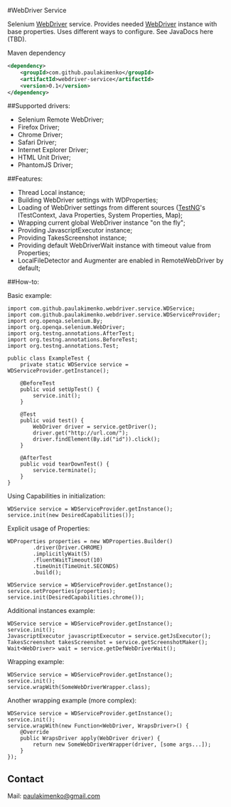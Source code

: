 [WebDriver]: http://docs.seleniumhq.org/projects/webdriver/
[TestNG]: http://testng.org/doc/index.html

#WebDriver Service

Selenium [WebDriver] service. Provides needed [WebDriver] instance with base properties. Uses different ways to configure.
See JavaDocs here (TBD).

Maven dependency

```xml
<dependency>
    <groupId>com.github.paulakimenko</groupId>
    <artifactId>webdriver-service</artifactId>
    <version>0.1</version>
</dependency>
```

##Supported drivers:

 - Selenium Remote WebDriver;
 - Firefox Driver;
 - Chrome Driver;
 - Safari Driver;
 - Internet Explorer Driver;
 - HTML Unit Driver;
 - PhantomJS Driver;

##Features:

 - Thread Local instance;
 - Building WebDriver settings with WDProperties;
 - Loading of WebDriver settings from different sources ([TestNG]'s ITestContext, Java Properties, System Properties, Map);
 - Wrapping current global WebDriver instance "on the fly";
 - Providing JavascriptExecutor instance;
 - Providing TakesScreenshot instance;
 - Providing default WebDriverWait instance with timeout value from Properties;
 - LocalFileDetector and Augmenter are enabled in RemoteWebDriver by default;

##How-to:

Basic example:

    import com.github.paulakimenko.webdriver.service.WDService;
    import com.github.paulakimenko.webdriver.service.WDServiceProvider;
    import org.openqa.selenium.By;
    import org.openqa.selenium.WebDriver;
    import org.testng.annotations.AfterTest;
    import org.testng.annotations.BeforeTest;
    import org.testng.annotations.Test;

    public class ExampleTest {
        private static WDService service = WDServiceProvider.getInstance();

        @BeforeTest
        public void setUpTest() {
            service.init();
        }

        @Test
        public void test() {
            WebDriver driver = service.getDriver();
            driver.get("http://url.com/");
            driver.findElement(By.id("id")).click();
        }

        @AfterTest
        public void tearDownTest() {
            service.terminate();
        }
    }

Using Capabilities in initialization:

    WDService service = WDServiceProvider.getInstance();
    service.init(new DesiredCapabilities());

Explicit usage of Properties:

    WDProperties properties = new WDProperties.Builder()
            .driver(Driver.CHROME)
            .implicitlyWait(5)
            .fluentWaitTimeout(10)
            .timeUnit(TimeUnit.SECONDS)
            .build();

    WDService service = WDServiceProvider.getInstance();
    service.setProperties(properties);
    service.init(DesiredCapabilities.chrome());

Additional instances example:

    WDService service = WDServiceProvider.getInstance();
    service.init();
    JavascriptExecutor javascriptExecutor = service.getJsExecutor();
    TakesScreenshot takesScreenshot = service.getScreenshotMaker();
    Wait<WebDriver> wait = service.getDefWebDriverWait();

Wrapping example:

    WDService service = WDServiceProvider.getInstance();
    service.init();
    service.wrapWith(SomeWebDriverWrapper.class);

Another wrapping example (more complex):

    WDService service = WDServiceProvider.getInstance();
    service.init();
    service.wrapWith(new Function<WebDriver, WrapsDriver>() {
        @Override
        public WrapsDriver apply(WebDriver driver) {
            return new SomeWebDriverWrapper(driver, [some args...]);
        }
    });

## Contact
Mail: [paulakimenko@gmail.com](mailto:paulakimenko@gmail.com)
